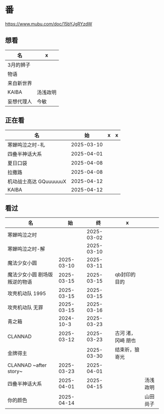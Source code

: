 # 番

https://www.mubu.com/doc/15bYJgRYzdW

## 想看

| 名         | x        |
| ---------- | -------- |
| 3月的狮子  |          |
| 物语       |          |
| 来自新世界 |          |
| KAIBA      | 汤浅政明 |
| 妄想代理人 | 今敏     |

## 正在看

| 名                     | 始         | x    | x    |
| ---------------------- | ---------- | ---- | ---- |
| 寒蝉鸣泣之时-礼        | 2025-03-10 |      |      |
| 四叠半神话大系         | 2025-04-01 |      |      |
| 夏日口袋               | 2025-04-08 |      |      |
| 拉撒路                 | 2025-04-08 |      |      |
| 机动战士高达 GQuuuuuuX | 2025-04-12 |      |      |
| KAIBA                  | 2025-04-12 |      |      |



## 看过

| 名              | 始   | 终         | x    |  |
| --------------- | ---- | ---------- | ---- | --------------- |
| 寒蝉鸣泣之时 |  | 2025-03-02 |  |  |
| 寒蝉鸣泣之时-解 |      | 2025-03-10 |      |  |
| 魔法少女小圆    | 2025-03-10 | 2025-03-11 |      |  |
| 魔法少女小圆 剧场版 叛逆的物语 | 2025-03-15 | 2025-03-15 | qb封印的目的 |  |
| 攻壳机动队 1995 | 2025-03-15 | 2025-03-15 |  |  |
| 攻壳机动队 无罪 | 2025-03-15 | 2025-03-16 | |  |
| 青之箱 | 2024-10-3 | 2025-03-23 | |  |
| CLANNAD | 2025-03-12 | 2025-03-23 | 古河 渚，冈崎 朋也 |          |
| 金牌得主 |  | 2025-03-30 | 结束祈，狼嵜光 |  |
| CLANNAD ~after story~ | 2025-03-23 | 2025-04-01 |  |  |
| 四叠半神话大系 | 2025-04-01 | 2025-04-15 |  | 汤浅政明 |
| 你的颜色 | 2025-04-14 |  |  | 山田尚子 |

